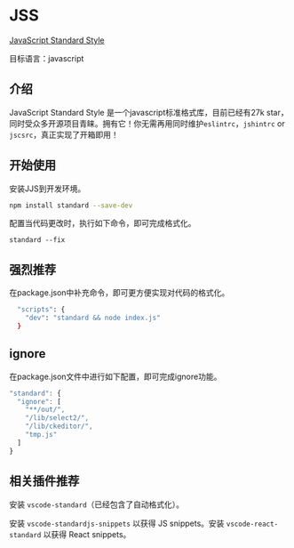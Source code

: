 # JSS

[JavaScript Standard Style](https://github.com/standard/standard/blob/master/docs/README-zhcn.md)

目标语言：javascript

## 介绍

JavaScript Standard Style 是一个javascript标准格式库，目前已经有27k star，同时受众多开源项目青睐。拥有它！你无需再用同时维护`eslintrc`，`jshintrc` or `jscsrc`，真正实现了开箱即用！

## 开始使用

安装JJS到开发环境。

```bash
npm install standard --save-dev
```

配置当代码更改时，执行如下命令，即可完成格式化。

```
standard --fix
```

## 强烈推荐

在package.json中补充命令，即可更方便实现对代码的格式化。

```bash
  "scripts": {
    "dev": "standard && node index.js"
  }
```

## ignore

在package.json文件中进行如下配置，即可完成ignore功能。

````js
"standard": {
  "ignore": [
    "**/out/",
    "/lib/select2/",
    "/lib/ckeditor/",
    "tmp.js"
  ]
}
````

## 相关插件推荐

安装 `vscode-standard`（已经包含了自动格式化）。

安装 `vscode-standardjs-snippets` 以获得 JS snippets。安装 `vscode-react-standard` 以获得 React snippets。